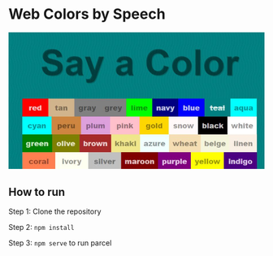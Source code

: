 # Web Colors by Speech

<img src="./say-a-color.JPG" alt="html image" width="1000"/>

## How to run

Step 1: Clone the repository

Step 2: `npm install`

Step 3: `npm serve` to run parcel
